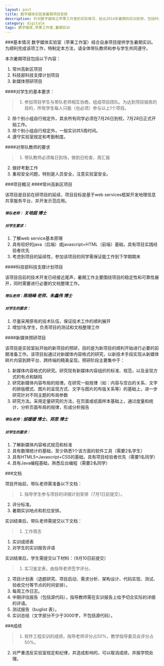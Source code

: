 ```yaml
---
layout: post
title: 数字媒体实验室暑期项目安排
description: 针对数字媒体之苹果工作室的实际情况，给出2014年暑期的实训安排，包括时间、任务、成果提交等。
category: digitalm
tags: 数字媒体,苹果工作室,暑期实训
---
```


###基本情况
数字媒体实验室（苹果工作室）结合自身项目提供学生暑期实训。为顺利完成该项工作，特制定本方法，请全体带队教师和参与学生共同遵守。

本次暑期项目包括以下内容：

1. 常州高新区项目
2. 科技部科技支撑计划项目
3. 新媒体预研项目

####对学生的基本要求：

>1. 参加项目学生与带队老师相互协商，组成项目团队。为达到项目锻炼的目的，所有学生每人只能（也必须）参与以上1个项目。
2. 除个别小组自行规定外，其余所有同学必须在7月26日到校，7月28日正式开始工作。
3. 除个别小组自行规定外，一般实训共5周时间。
3. 遵守实验室规定和考勤制度。

####对带队教师的要求

> 1. 带队教师必须每日到场，做到日检查，周汇报
2. 做好考勤工作
3. 重视安全问题，特别是人员安全，注意实验室安全。


###项目概况
####常州高新区项目

该项目是目前在研项目的延续，项目目标是基于web services框架开发地理信息共享服务平台，并开发示范应用。

##### `带队老师：` 关培超 博士

##### `对学生要求：`

1. 了解web service基本原理
2. 具有较好的java（后端）或javascript+HTML（前端）基础，具有项目实践经验者优先
3. 考虑到项目的延续性，参加该项目的同学需保证能工作到下学期期末

####科技部科技支撑计划项目

该项目目前的技术开发已经接近尾声，暑期工作主要围绕项目的稳定性和可靠性展开，同时需要进行必要的文档整理工作。

##### `带队老师：`陈晓峰 老师、朱鑫伟 博士

##### `对学生的要求：`

1. 尽量采用原有的技术队伍，保证技术工作的顺利展开
2. 增加1名学生，负责项目的测试和文档整理工作

####新媒体预研项目

该项目是实验室拟开始的新项目的预研，目的是为新项目的顺利开始进行必要的前期准备工作。该项目拟通过对新媒体内容格式的研究，以新技术手段实现从新媒体碎片内容到跨平台、跨终端的精美呈现。预研阶段主要集中于：

1. 新媒体内容格式的研究。研究现有新媒体内容组织的标准、规范，以及呈现方式的有点和缺陷
2. 研究新媒体内容布局的规律。在研究一般规律（如：内容与空白的关系、文字的排版模式、图片的呈现方式、文字与图片的布版关系等）的基础上，进一步研究针对不同主题的布局参数
3. 研究方法。采用定量研究的方法，在页面或纸面样本基础上，通过度量和统计，分析页面布局的规律，形成分析报告

##### `带队老师：`邰媛媛 博士、郑思 博士

##### `对学生的要求：`

1. 了解新媒体内容格式规范和标准
2. 具有数理统计的基础，至少熟悉1个该方面的软件工具（需要2名学生）
3. 具有HTML5+Javascript+CSS的基础，具有项目经验者优先（需要1名同学）
4. 具有Java编程基础，熟悉后台编程（需要2名同学）

###文档

项目开始前，带队老师需准备以下文档：

> 1. 指导学生参与项目的详细计划安排（7月1日前提交）。2. 评分标准。4. 暑期实训地点和机位安排。实训结束后，带队老师需提交以下文档：
> 1. 工作周志
1. 实训成绩表
2. 对学生的实训报告评语

实训结束后，学生需提交以下材料：（9月10日前提交）
> 1. 实习鉴定表，由指导老师签字评分。2. 项目计划表（选题研究、项目启动、需求分析、架构设计、代码实现、测试、验收交付等节点的时间安排）。3. 每周工作日志。4. 中期评估报告（包括源代码），指导教师需在实训报告上给予切合实际的详细的评语。5. 测试报告（buglist 表）。6. 实训总结（文字部分不少于3000字，不包括源代码）。

###成绩
> 1. 软件工程实训的成绩，指导老师评分占50%，教学指导委员会评分占50%。
2. 对严重违反实验室规定和纪律，并造成影响的，可以取消成绩，并报学院处理。
